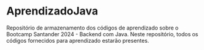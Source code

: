 # AprendizadoJava
Repositório de armazenamento dos códigos de aprendizado sobre o Bootcamp Santander 2024 - Backend com Java.
Neste repositório, todos os códigos fornecidos para aprendizado estarão presentes.